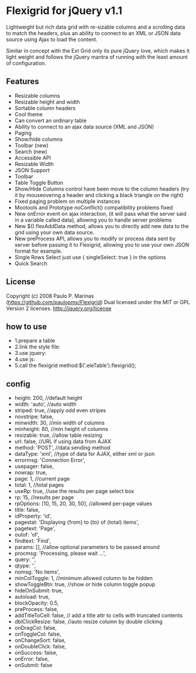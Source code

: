 Flexigrid for jQuery v1.1
==========================

Lightweight but rich data grid with re-sizable columns and a scrolling data to match the headers, plus an ability to connect to an XML or JSON data source using Ajax to load the content.

Similar in concept with the Ext Grid only its pure jQuery love, which makes it light weight and follows the jQuery mantra of running with the least amount of configuration.

## Features

* Resizable columns
* Resizable height and width
* Sortable column headers
* Cool theme
* Can convert an ordinary table
* Ability to connect to an ajax data source (XML and JSON)
* Paging
* Show/hide columns
* Toolbar (new)
* Search (new)
* Accessible API
* Resizable Width
* JSON Support
* Toolbar
* Table Toggle Button
* Show/Hide Columns control have been move to the column headers (try it by mouseovering a header and clicking a black triangle on the right)
* Fixed paging problem on multiple instances
* Mootools and Prototype noConflict() compatibility problems fixed
* New onError event on ajax interaction, (it will pass what the server said in a variable called data), allowing you to handle server problems
* New $().flexAddData method, allows you to directly add new data to the grid using your own data source.
* New preProcess API, allows you to modify or process data sent by server before passing it to Flexigrid, allowing you to use your own JSON format for example.
* Single Rows Select just use { singleSelect: true } in the options
* Quick Search

## License

Copyright (c) 2008 Paulo P. Marinas (https://github.com/paulopmx/Flexigrid)
Dual licensed under the MIT or GPL Version 2 licenses.
http://jquery.org/license


## how to use
* 1.prepare a table
* 2.link the style file:<link rel="stylesheet" href="../css/flexigrid.css" />
* 3.use jquery:<script src="http://localhost/jquery.js" charset="utf-8"></script>
* 4.use js:<script src="../js/flexigrid.js" charset="utf-8"></script>
* 5.call the flexigrid method:$('.eleTable').flexigrid();

## config
* height: 200, //default height
* width: 'auto', //auto width
* striped: true, //apply odd even stripes
* novstripe: false,
* minwidth: 30, //min width of columns
* minheight: 80, //min height of columns
* resizable: true, //allow table resizing
* url: false, //URL if using data from AJAX
* method: 'POST', //data sending method
* dataType: 'xml', //type of data for AJAX, either xml or json
* errormsg: 'Connection Error',
* usepager: false,
* nowrap: true,
* page: 1, //current page
* total: 1, //total pages
* useRp: true, //use the results per page select box
* rp: 15, //results per page
* rpOptions: [10, 15, 20, 30, 50], //allowed per-page values
* title: false,
* idProperty: 'id',
* pagestat: 'Displaying {from} to {to} of {total} items',
* pagetext: 'Page',
* outof: 'of',
* findtext: 'Find',
* params: [], //allow optional parameters to be passed around
* procmsg: 'Processing, please wait ...',
* query: '',
* qtype: '',
* nomsg: 'No items',
* minColToggle: 1, //minimum allowed column to be hidden
* showToggleBtn: true, //show or hide column toggle popup
* hideOnSubmit: true,
* autoload: true,
* blockOpacity: 0.5,
* preProcess: false,
* addTitleToCell: false, // add a title attr to cells with truncated contents
* dblClickResize: false, //auto resize column by double clicking
* onDragCol: false,
* onToggleCol: false,
* onChangeSort: false,
* onDoubleClick: false,
* onSuccess: false,
* onError: false,
* onSubmit: false
